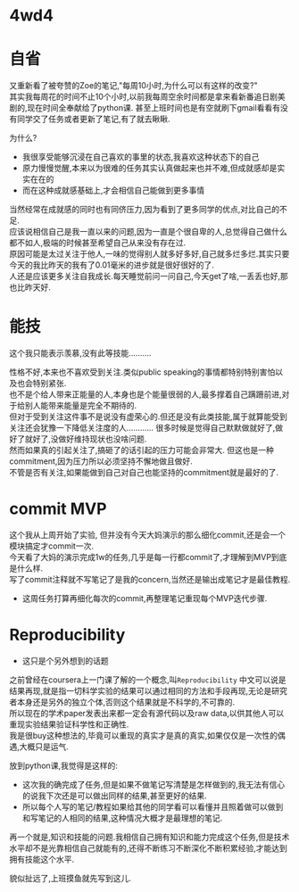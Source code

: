 # 4wd4

# 自省
又重新看了被夸赞的Zoe的笔记,"每周10小时,为什么可以有这样的改变?"  
其实我每周花的时间不止10个小时,以前我每周空余时间都是拿来看新番追日剧美剧的,现在时间全奉献给了python课. 甚至上班时间也是有空就刷下gmail看看有没有同学交了任务或者更新了笔记,有了就去瞅瞅.

为什么?

* 我很享受能够沉浸在自己喜欢的事里的状态,我喜欢这种状态下的自己
* 原力慢慢觉醒,本来以为很难的任务其实认真做起来也并不难,但成就感却是实实在在的
* 而在这种成就感基础上,才会相信自己能做到更多事情

当然经常在成就感的同时也有同侪压力,因为看到了更多同学的优点,对比自己的不足.  
应该说相信自己是我一直以来的问题,因为一直是个很自卑的人,总觉得自己做什么都不如人,极端的时候甚至希望自己从来没有存在过.  
原因可能是太过关注于他人,一味的觉得别人就多好多好,自己就多烂多烂.其实只要今天的我比昨天的我有了0.01毫米的进步就是很好很好的了.  
人还是应该更多关注自我成长.每天睡觉前问一问自己,今天get了啥,一丢丢也好,那也比昨天好.

# 能技
这个我只能表示羡慕,没有此等技能..........

性格不好,本来也不喜欢受到关注.类似public speaking的事情都特别特别害怕以及也会特别紧张.  
也不是个给人带来正能量的人,本身也是个能量很弱的人,最多撑着自己蹒跚前进,对于给别人能带来能量是完全不期待的.  
但对于受到关注这件事不是说没有虚荣心的.但还是没有此类技能,属于就算能受到关注还会犹豫一下降低关注度的人............  很多时候是觉得自己默默做就好了,做好了就好了,没做好维持现状也没啥问题.  
然而如果真的引起关注了,搞砸了的话引起的压力可能会非常大. 但这也是一种commitment,因为压力所以必须坚持不懈地做且做好.  
不管是否有关注,如果能做到自己对自己也能坚持的commitment就是最好的了.

# commit MVP
这个我从上周开始了实验, 但并没有今天大妈演示的那么细化commit,还是会一个模块搞定才commit一次.  
今天看了大妈的演示完成1w的任务,几乎是每一行都commit了,才理解到MVP到底是什么样.  
写了commit注释就不写笔记了是我的concern,当然还是输出成笔记才是最佳教程.

* 这周任务打算再细化每次的commit,再整理笔记重现每个MVP迭代步骤.

# Reproducibility
* 这只是个另外想到的话题

之前曾经在coursera上一门课了解的一个概念,叫```Reproducibility``` 中文可以说是结果再现,就是指一切科学实验的结果可以通过相同的方法和手段再现,无论是研究者本身还是另外的独立个体,否则这个结果就是不科学的,不可靠的.  
所以现在的学术paper发表出来都一定会有源代码以及raw data,以供其他人可以重现实验结果验证科学性和正确性.  
我是很buy这种想法的,毕竟可以重现的真实才是真的真实,如果仅仅是一次性的偶遇,大概只是运气.

放到python课,我觉得是这样的:
* 这次我的确完成了任务,但是如果不做笔记写清楚是怎样做到的,我无法有信心的说我下次还是可以做出同样的结果,甚至更好的结果.
* 所以每个人写的笔记/教程如果给其他的同学看可以看懂并且照着做可以做到和写笔记的人相同的结果,这种情况大概才是最理想的笔记.

再一个就是,知识和技能的问题.我相信自己拥有知识和能力完成这个任务,但是技术水平却不是光靠相信自己就能有的,还得不断练习不断深化不断积累经验,才能达到拥有技能这个水平.  

貌似扯远了,上班摸鱼就先写到这儿.
